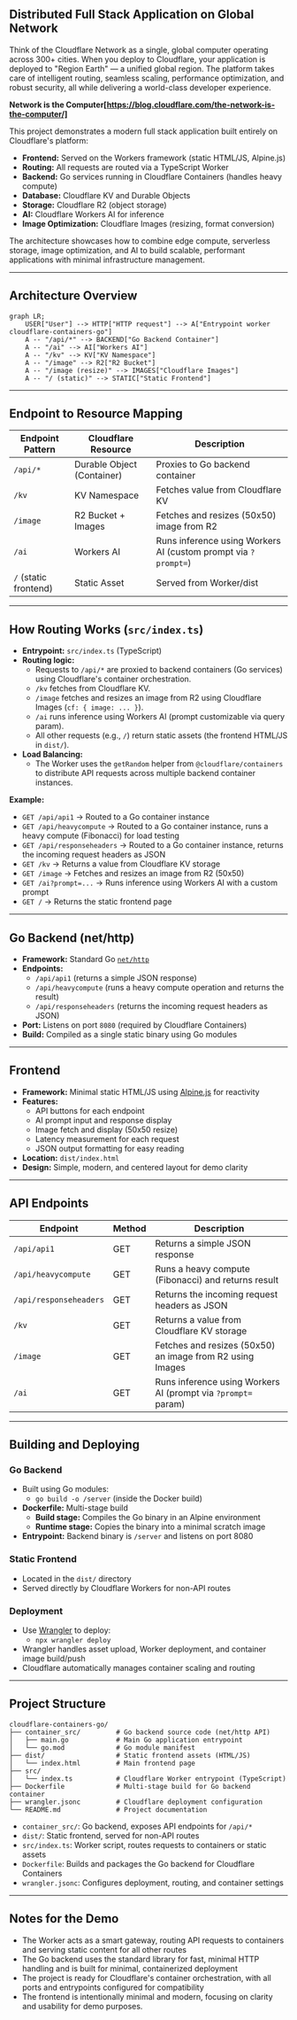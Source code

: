 ## Distributed Full Stack Application on Global Network

Think of the Cloudflare Network as a single, global computer operating across 300+ cities. When you deploy to Cloudflare, your application is deployed to "Region Earth" — a unified global region. The platform takes care of intelligent routing, seamless scaling, performance optimization, and robust security, all while delivering a world-class developer experience.

**Network is the Computer[https://blog.cloudflare.com/the-network-is-the-computer/]**

This project demonstrates a modern full stack application built entirely on Cloudflare's platform:

- **Frontend:** Served on the Workers framework (static HTML/JS, Alpine.js)
- **Routing:** All requests are routed via a TypeScript Worker
- **Backend:** Go services running in Cloudflare Containers (handles heavy compute)
- **Database:** Cloudflare KV and Durable Objects
- **Storage:** Cloudflare R2 (object storage)
- **AI:** Cloudflare Workers AI for inference
- **Image Optimization:** Cloudflare Images (resizing, format conversion)

The architecture showcases how to combine edge compute, serverless storage, image optimization, and AI to build scalable, performant applications with minimal infrastructure management.

---

## Architecture Overview

```mermaid
graph LR;
    USER["User"] --> HTTP["HTTP request"] --> A["Entrypoint worker cloudflare-containers-go"]
    A -- "/api/*" --> BACKEND["Go Backend Container"]
    A -- "/ai" --> AI["Workers AI"]
    A -- "/kv" --> KV["KV Namespace"]
    A -- "/image" --> R2["R2 Bucket"]
    A -- "/image (resize)" --> IMAGES["Cloudflare Images"]
    A -- "/ (static)" --> STATIC["Static Frontend"]
```

---

## Endpoint to Resource Mapping

| Endpoint Pattern      | Cloudflare Resource        | Description                                                    |
| --------------------- | -------------------------- | -------------------------------------------------------------- |
| `/api/*`              | Durable Object (Container) | Proxies to Go backend container                                |
| `/kv`                 | KV Namespace               | Fetches value from Cloudflare KV                               |
| `/image`              | R2 Bucket + Images         | Fetches and resizes (50x50) image from R2                      |
| `/ai`                 | Workers AI                 | Runs inference using Workers AI (custom prompt via `?prompt=`) |
| `/` (static frontend) | Static Asset               | Served from Worker/dist                                        |

---

## How Routing Works (`src/index.ts`)

- **Entrypoint:** `src/index.ts` (TypeScript)
- **Routing logic:**
  - Requests to `/api/*` are proxied to backend containers (Go services) using Cloudflare's container orchestration.
  - `/kv` fetches from Cloudflare KV.
  - `/image` fetches and resizes an image from R2 using Cloudflare Images (`cf: { image: ... }`).
  - `/ai` runs inference using Workers AI (prompt customizable via query param).
  - All other requests (e.g., `/`) return static assets (the frontend HTML/JS in `dist/`).
- **Load Balancing:**
  - The Worker uses the `getRandom` helper from `@cloudflare/containers` to distribute API requests across multiple backend container instances.

**Example:**

- `GET /api/api1` → Routed to a Go container instance
- `GET /api/heavycompute` → Routed to a Go container instance, runs a heavy compute (Fibonacci) for load testing
- `GET /api/responseheaders` → Routed to a Go container instance, returns the incoming request headers as JSON
- `GET /kv` → Returns a value from Cloudflare KV storage
- `GET /image` → Fetches and resizes an image from R2 (50x50)
- `GET /ai?prompt=...` → Runs inference using Workers AI with a custom prompt
- `GET /` → Returns the static frontend page

---

## Go Backend (net/http)

- **Framework:** Standard Go [`net/http`](https://pkg.go.dev/net/http)
- **Endpoints:**
  - `/api/api1` (returns a simple JSON response)
  - `/api/heavycompute` (runs a heavy compute operation and returns the result)
  - `/api/responseheaders` (returns the incoming request headers as JSON)
- **Port:** Listens on port `8080` (required by Cloudflare Containers)
- **Build:** Compiled as a single static binary using Go modules

---

## Frontend

- **Framework:** Minimal static HTML/JS using [Alpine.js](https://alpinejs.dev/) for reactivity
- **Features:**
  - API buttons for each endpoint
  - AI prompt input and response display
  - Image fetch and display (50x50 resize)
  - Latency measurement for each request
  - JSON output formatting for easy reading
- **Location:** `dist/index.html`
- **Design:** Simple, modern, and centered layout for demo clarity

---

## API Endpoints

| Endpoint               | Method | Description                                                   |
| ---------------------- | ------ | ------------------------------------------------------------- |
| `/api/api1`            | GET    | Returns a simple JSON response                                |
| `/api/heavycompute`    | GET    | Runs a heavy compute (Fibonacci) and returns result           |
| `/api/responseheaders` | GET    | Returns the incoming request headers as JSON                  |
| `/kv`                  | GET    | Returns a value from Cloudflare KV storage                    |
| `/image`               | GET    | Fetches and resizes (50x50) an image from R2 using Images     |
| `/ai`                  | GET    | Runs inference using Workers AI (prompt via `?prompt=` param) |

---

## Building and Deploying

### Go Backend

- Built using Go modules:
  - `go build -o /server` (inside the Docker build)
- **Dockerfile:** Multi-stage build
  - **Build stage:** Compiles the Go binary in an Alpine environment
  - **Runtime stage:** Copies the binary into a minimal scratch image
- **Entrypoint:** Backend binary is `/server` and listens on port 8080

### Static Frontend

- Located in the `dist/` directory
- Served directly by Cloudflare Workers for non-API routes

### Deployment

- Use [Wrangler](https://developers.cloudflare.com/workers/wrangler/) to deploy:
  - `npx wrangler deploy`
- Wrangler handles asset upload, Worker deployment, and container image build/push
- Cloudflare automatically manages container scaling and routing

---

## Project Structure

```
cloudflare-containers-go/
├── container_src/         # Go backend source code (net/http API)
│   ├── main.go            # Main Go application entrypoint
│   └── go.mod             # Go module manifest
├── dist/                  # Static frontend assets (HTML/JS)
│   └── index.html         # Main frontend page
├── src/
│   └── index.ts           # Cloudflare Worker entrypoint (TypeScript)
├── Dockerfile             # Multi-stage build for Go backend container
├── wrangler.jsonc         # Cloudflare deployment configuration
└── README.md              # Project documentation
```

- `container_src/`: Go backend, exposes API endpoints for `/api/*`
- `dist/`: Static frontend, served for non-API routes
- `src/index.ts`: Worker script, routes requests to containers or static assets
- `Dockerfile`: Builds and packages the Go backend for Cloudflare Containers
- `wrangler.jsonc`: Configures deployment, routing, and container settings

---

## Notes for the Demo

- The Worker acts as a smart gateway, routing API requests to containers and serving static content for all other routes
- The Go backend uses the standard library for fast, minimal HTTP handling and is built for minimal, containerized deployment
- The project is ready for Cloudflare's container orchestration, with all ports and entrypoints configured for compatibility
- The frontend is intentionally minimal and modern, focusing on clarity and usability for demo purposes.
